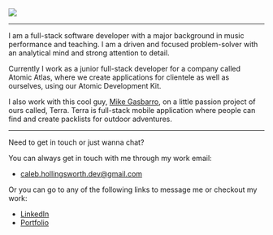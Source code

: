 <div>
    <img src="https://tenor.com/3o2m.gif"/>
</div>

---

I am a full-stack software developer with a major background in music performance and teaching. I am a driven and focused problem-solver with an analytical mind and strong attention to detail.

Currently I work as a junior full-stack developer for a company called Atomic Atlas, where we create applications for clientele as well as ourselves, using our Atomic Development Kit.

I also work with this cool guy, [Mike Gasbarro](https://github.com/mpgasbarro), on a little passion project of ours called, Terra. Terra is full-stack mobile application where people can find and create packlists for outdoor adventures.

---

Need to get in touch or just wanna chat?

You can always get in touch with me through my work email:

- caleb.hollingsworth.dev@gmail.com

Or you can go to any of the following links to message me or checkout my work:

- [LinkedIn](https://www.linkedin.com/in/caleb-hollingsworth-dev/)
- [Portfolio](https://calebhollingsworthdev.herokuapp.com)
